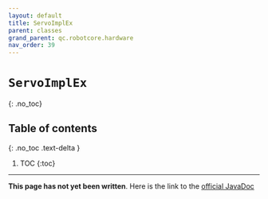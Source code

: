 ```yaml
---
layout: default
title: ServoImplEx
parent: classes
grand_parent: qc.robotcore.hardware
nav_order: 39
---
```

# `ServoImplEx`
{: .no_toc}

## Table of contents
{: .no_toc .text-delta }

1. TOC
{:toc}
---
**This page has not yet been written**. Here is the link to the [official JavaDoc](https://ftctechnh.github.io/ftc_app/doc/javadoc/com/qualcomm/robotcore/hardware/ServoImplEx.html)
        